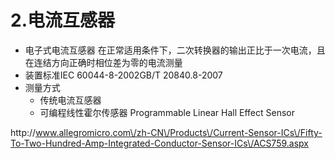 # 2.电流互感器

* 电子式电流互感器 在正常适用条件下，二次转换器的输出正比于一次电流，且在连结方向正确时相位差为零的电流测量
* 装置标准IEC 60044-8-2002GB\/T 20840.8-2007
* 测量方式
  * 传统电流互感器
  * 可编程线性霍尔传感器 Programmable Linear Hall Effect Sensor


http:\/\/www.allegromicro.com\/zh-CN\/Products\/Current-Sensor-ICs\/Fifty-To-Two-Hundred-Amp-Integrated-Conductor-Sensor-ICs\/ACS759.aspx

